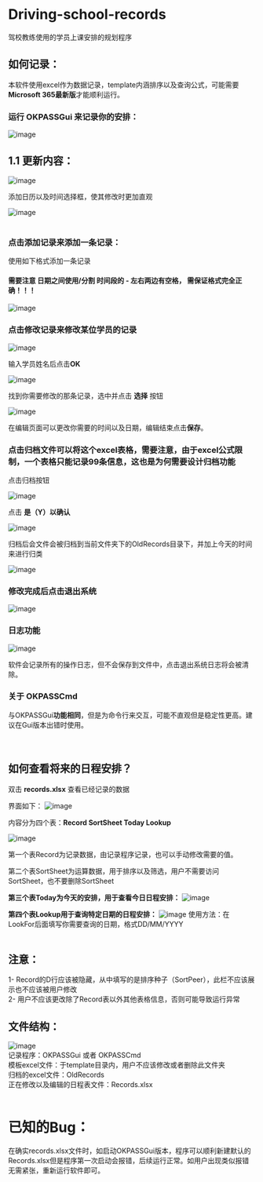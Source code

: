 # Driving-school-records
驾校教练使用的学员上课安排的规划程序<br>

## 如何记录：<br>

本软件使用excel作为数据记录，template内涵排序以及查询公式，可能需要**Microsoft 365最新版**才能顺利运行。<br>

### 运行 OKPASSGui 来记录你的安排：<br>

![image](https://github.com/user-attachments/assets/1d5e4367-35ae-4c46-a87d-39fd0b84bace)<br>

## 1.1 更新内容：
![image](https://github.com/user-attachments/assets/396f3d80-f17d-4745-a980-d0cdff460ffe)

添加日历以及时间选择框，使其修改时更加直观

![image](https://github.com/user-attachments/assets/7cff7e43-38fc-46ef-86e5-14f7fac7ea36)<br><br>

### 点击添加记录来添加一条记录：
使用如下格式添加一条记录
#### 需要注意 日期之间使用/分割 时间段的 - 左右两边有空格， 需保证**格式完全正确**！！！
![image](https://github.com/user-attachments/assets/4cd4b00a-fce5-45f5-a4d8-9b264778f282)<br>

### 点击修改记录来修改某位学员的记录<br>

![image](https://github.com/user-attachments/assets/4bd95c1c-8b68-4315-b2bd-21862ebe5755)<br>

输入学员姓名后点击**OK**<br>

![image](https://github.com/user-attachments/assets/303d59b7-9e7f-43ce-817a-a42603856e3b)<br>

找到你需要修改的那条记录，选中并点击 **选择** 按钮<br>

![image](https://github.com/user-attachments/assets/94def7d5-2600-4caf-8ec3-a5d97d268441)<br>

在编辑页面可以更改你需要的时间以及日期，编辑结束点击**保存**。<br>

### 点击归档文件可以将这个excel表格，需要注意，由于excel公式限制，一个表格只能记录99条信息，这也是为何需要设计归档功能<br>

点击归档按钮<br>

![image](https://github.com/user-attachments/assets/d3f0e0e7-7f00-44f0-bf54-25a9f9ad552c)<br>

点击 **是（Y）以确认**

![image](https://github.com/user-attachments/assets/5d128919-4c9e-419d-8dd4-8ff6cb6b3fe8)<br>


归档后会文件会被归档到当前文件夹下的OldRecords目录下，并加上今天的时间来进行归类

![image](https://github.com/user-attachments/assets/747774c2-cb7f-4302-9882-82a8933cf8a7)<br>

### 修改完成后点击退出系统

![image](https://github.com/user-attachments/assets/d95a29c5-0871-44cb-ac14-edbcc5ec4016)<br>

### 日志功能
![image](https://github.com/user-attachments/assets/d689a388-b480-4021-8022-7eb55800e4ad)<br>


软件会记录所有的操作日志，但不会保存到文件中，点击退出系统日志将会被清除。<br>

### 关于 OKPASSCmd<br>
与OKPASSGui**功能相同**，但是为命令行来交互，可能不直观但是稳定性更高。建议在Gui版本出错时使用。<br><br><br>



## 如何查看将来的日程安排？<br>

双击 **records.xlsx** 查看已经记录的数据<br>

界面如下：
![image](https://github.com/user-attachments/assets/b4c32858-7327-4dd5-bb22-0b6c1d503b03)<br>

内容分为四个表：**Record SortSheet Today Lookup**<br>

![image](https://github.com/user-attachments/assets/795e0470-bce5-447a-ae37-2a6948c3dfcb)<br>

第一个表Record为记录数据，由记录程序记录，也可以手动修改需要的值。<br>

第二个表SortSheet为运算数据，用于排序以及筛选，用户不需要访问SortSheet，也不要删除SortSheet<br>

**第三个表Today为今天的安排，用于查看今日日程安排：**
![image](https://github.com/user-attachments/assets/8b32db8e-8e0c-42a8-99cc-138926f1bbfd)<br>

**第四个表Lookup用于查询特定日期的日程安排：**
![image](https://github.com/user-attachments/assets/608ee4f5-9a61-4831-8d5b-c24a25368b2a)
使用方法：在LookFor后面填写你需要查询的日期，格式DD/MM/YYYY <br><br>

## 注意：
1- Record的D行应该被隐藏，从中填写的是排序种子（SortPeer），此栏不应该展示也不应该被用户修改<br>
2- 用户不应该更改除了Record表以外其他表格信息，否则可能导致运行异常<br>

## 文件结构：
![image](https://github.com/user-attachments/assets/5d65a74a-d731-4fe8-8fea-1759819edd0a)<br>
记录程序：OKPASSGui 或者 OKPASSCmd<br>
模板excel文件：于template目录内，用户不应该修改或者删除此文件夹<br>
归档的excel文件：OldRecords<br>
正在修改以及编辑的日程表文件：Records.xlsx<br><br>


# 已知的Bug：
在确实records.xlsx文件时，如启动OKPASSGui版本，程序可以顺利新建默认的Records.xlsx但是程序第一次启动会报错，后续运行正常。如用户出现类似报错无需紧张，重新运行软件即可。













